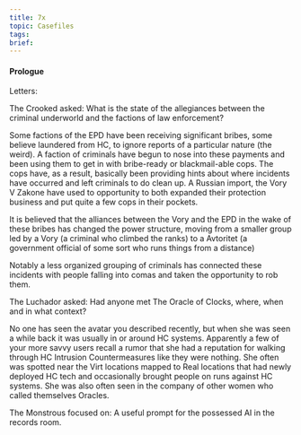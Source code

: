 ```yaml
---
title: 7x
topic: Casefiles
tags: 
brief: 
---
```


#### Prologue

Letters:

The Crooked asked: What is the state of the allegiances between the criminal underworld and the factions of law enforcement? 

Some factions of the EPD have been receiving significant bribes, some believe laundered from HC, to ignore reports of a particular nature (the weird). A faction of criminals have begun to nose into these payments and been using them to get in with bribe-ready or blackmail-able cops. The cops have, as a result, basically been providing hints about where incidents have occurred and left criminals to do clean up. A Russian import, the Vory V Zakone have used to opportunity to both expanded their protection business and put quite a few cops in their pockets.

It is believed that the alliances between the Vory and the EPD in the wake of these bribes has changed the power structure, moving from a smaller group led by a Vory (a criminal who climbed the ranks) to a Avtoritet (a government official of some sort who runs things from a distance)

Notably a less organized grouping of criminals has connected these incidents with people falling into comas and taken the opportunity to rob them.

The Luchador asked: Had anyone met The Oracle of Clocks, where, when and in what context? 

No one has seen the avatar you described recently, but when she was seen a while back it was usually in or around HC systems. Apparently a few of your more savvy users recall a rumor that she had a reputation for walking through HC Intrusion Countermeasures like they were nothing. She often was spotted near the Virt locations mapped to Real locations that had newly deployed HC tech and occasionally brought people on runs against HC systems. She was also often seen in the company of other women who called themselves Oracles. 

The Monstrous focused on: A useful prompt for the possessed AI in the records room.

